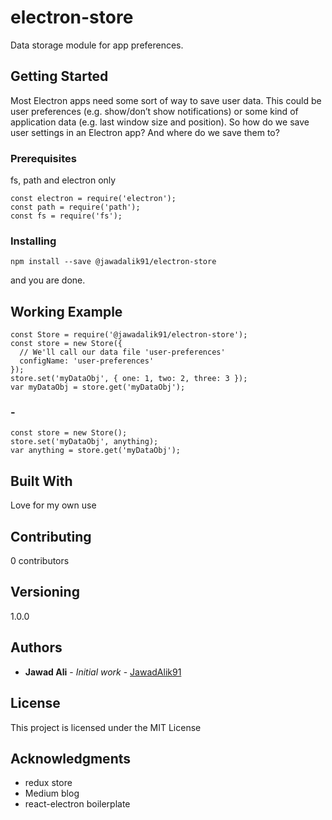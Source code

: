 # electron-store

Data storage module for app preferences.

## Getting Started

Most Electron apps need some sort of way to save user data. This could be user preferences (e.g. show/don’t show notifications) or some kind of application data (e.g. last window size and position). So how do we save user settings in an Electron app? And where do we save them to?

### Prerequisites

fs, path and electron only

```
const electron = require('electron');
const path = require('path');
const fs = require('fs');
```

### Installing

```
npm install --save @jawadalik91/electron-store
```
and you are done.

## Working Example

```
const Store = require('@jawadalik91/electron-store');
const store = new Store({
  // We'll call our data file 'user-preferences'
  configName: 'user-preferences'
});
store.set('myDataObj', { one: 1, two: 2, three: 3 });
var myDataObj = store.get('myDataObj');
```

### - 


```
const store = new Store();
store.set('myDataObj', anything);
var anything = store.get('myDataObj');
```

## Built With

Love for my own use

## Contributing

0 contributors

## Versioning

1.0.0

## Authors

* **Jawad Ali** - *Initial work* - [JawadAlik91](https://github.com/jawadalik91)


## License

This project is licensed under the MIT License

## Acknowledgments


*   redux store
*   Medium blog
*   react-electron boilerplate
